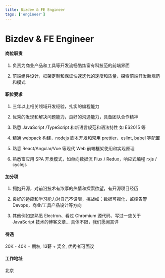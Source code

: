```yaml
---
title: Bizdev & FE Engineer
tags: ['engineer']
---
```


# Bizdev & FE Engineer

#### 岗位职责

1. 负责为商业产品和工具等开发流畅酷炫富有科技范的前端界面

2. 前端组件设计，框架定制和保证快速迭代的速度和质量，探索前端开发新规范和模式

#### 职位要求
1. 三年以上相关领域开发经验，扎实的编程能力

2. 优秀的发现和解决问题能力，良好的沟通能力，具备团队合作精神

3. 熟悉 JavaScript /TypeScript 和新语言规范和语法特性 如 ES2015 等

4. 精通 webpack 构建，nodejs 脚本开发和常用 prettier，eslint, babel 等配置

5. 熟悉 React/Angular/Vue 等现代 Web 前端框架使用和实现原理

6. 熟悉富应用 SPA  开发模式，如单向数据流 Flux / Redux，响应式编程 rxjs / cyclejs


#### 加分项
1. 拥抱开源，对前沿技术有浓厚的热情和探索欲望，有开源项目经历

2. 良好的适应和学习能力对自己不设限，挑战如：数据可视化，监控告警 Devops，商业/工具产品设计等方向

3. 其他例如您熟悉 Electron、看过 Chromium 源代码、写过一些关于 JavaScript 技术的博客文章…  具体不限，我们愿闻其详


#### 待遇

20K - 40K + 期权, 13薪 + 奖金, 优秀者可面议

#### 工作地址
北京
